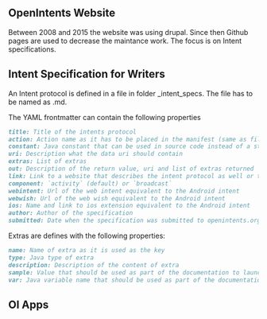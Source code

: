 
## OpenIntents Website

Between 2008 and 2015 the website was using drupal. Since then Github pages are used to 
decrease the maintance work. The focus is on Intent specifications.

## Intent Specification for Writers
An Intent protocol is defined in a file in folder _intent_specs. The file has to be named as
<action>.md. 

The YAML frontmatter can contain the following properties
```markdown
title: Title of the intents protocol
action: Action name as it has to be placed in the manifest (same as file name without .md)
constant: Java constant that can be used in source code instead of a string, e.g. `android.content.Intent.ACTION_VIEW`
uri: Description what the data uri should contain
extras: List of extras
out: Description of the return value, uri and list of extras returned
link: Link to a website that describes the intent protocol as well or the use of it
component: `activity` (default) or `broadcast`
webintent: Url of the web intent equivalent to the Android intent
webwish: Url of the web wish equivalent to the Android intent
ios: Name and link to ios extension equivalent to the Android intent
author: Author of the specification 
submitted: Date when the specification was submitted to openintents.org
```
Extras are defines with the following properties:
```markdown
name: Name of extra as it is used as the key
type: Java type of extra
description: Description of the content of extra
sample: Value that should be used as part of the documentation to launch the intent
var: Java variable name that should be used as part of the documentation to handle the result value
```

## OI Apps
